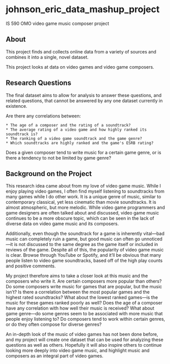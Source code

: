 # johnson_eric_data_mashup_project
IS 590 OMO video game music composer project

## About
This project finds and collects online data from a variety of
sources and combines it into a single, novel dataset. 

This project looks at data on video games and video game composers. 

## Research Questions
The final dataset aims to allow for analysis to answer these questions, and related
questions, that cannot be answered by any one dataset currently in existence.

Are there any correlations between:
    
    * The age of a composer and the rating of a soundtrack?
    * The average rating of a video game and how highly ranked its soundtrack is?
    * The ranking of a video game soundtrack and the game genre?
    * Which soundtracks are highly ranked and the game's ESRB rating?
    
Does a given composer tend to write music for a certain game genre, or is there
a tendency to not be limited by game genre?

## Background on the Project
This research idea came about from my love of video game music. While I enjoy playing video games, I often find 
myself listening to soundtracks from many games while I do other work. It is a unique genre of music, similar to 
contemporary classical, yet less cinematic than movie soundtracks. It is almost atmospheric, but more melodic. While 
video game programmers and game designers are often talked about and discussed, video game music continues to be a 
more obscure topic, which can be seen in the lack of diverse data on video game music and its composers. 

Additionally, even though the soundtrack for a game is inherently vital—bad music can completely ruin a game, but 
good music can often go unnoticed—it is not discussed to the same degree as the game itself or included in reviews 
of the game. Despite all of this, the popularity of video game music is clear. Browse through YouTube or Spotify, 
and it’ll be obvious that many people listen to video game soundtracks, based off of the high play counts and positive 
comments.

My project therefore aims to take a closer look at this music and the composers who write it. Are certain composers 
more popular than others? Do some composers write music for games that are popular, but the music isn’t? Is there a 
correlation between the most popular games and the highest rated soundtracks? What about the lowest ranked games—is 
the music for these games ranked poorly as well? Does the age of a composer have any correlation with how well their 
music is received? What about game genre—do some genres seem to be associated with more music that people enjoy 
listening to? Do composers tend to work within certain genres, or do they often compose for diverse genres? 

An in-depth look of the music of video games has not been done before, and my project will create one dataset that 
can be used for analyzing these questions as well as others. Hopefully it will also inspire others to continue looking 
more deeply into video game music, and highlight music and composers as an integral part of video games.    
